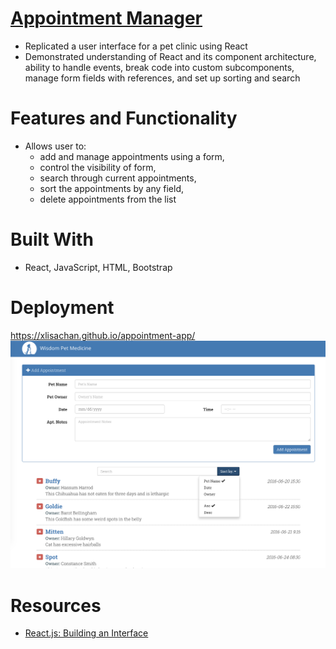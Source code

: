 # <a href="https://xlisachan.github.io/appointment-app/">Appointment Manager</a>
* Replicated a user interface for a pet clinic using React
* Demonstrated understanding of React and its component architecture, ability to handle events, break code into custom subcomponents, manage form fields with references, and set up sorting and search

# Features and Functionality
* Allows user to:<br/>
	- add and manage appointments using a form, <br/>
	- control the visibility of form, <br/>
	- search through current appointments, <br/>
	- sort the appointments by any field, <br/>
	- delete appointments from the list <br/>

# Built With
* React, JavaScript, HTML, Bootstrap

# Deployment
<a href="https://xlisachan.github.io/appointment-app/">https://xlisachan.github.io/appointment-app/</a>
<img src="https://raw.githubusercontent.com/xlisachan/appointment-app/master/public/WisdomPetMedicine-Screenshot.png">

# Resources
* <a href="https://www.lynda.com/React-js-tutorials/Overview-project/495271/511718-4.html?org=strayer.edu">React.js: Building an Interface</a>
